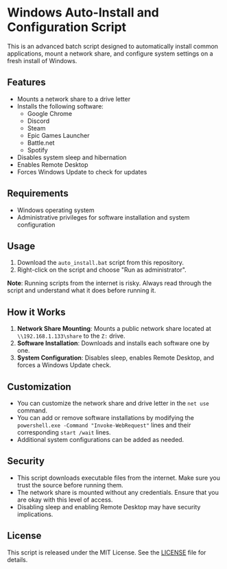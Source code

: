 
# Windows Auto-Install and Configuration Script

This is an advanced batch script designed to automatically install common applications, mount a network share, and configure system settings on a fresh install of Windows.

## Features

- Mounts a network share to a drive letter
- Installs the following software:
  - Google Chrome
  - Discord
  - Steam
  - Epic Games Launcher
  - Battle.net
  - Spotify
- Disables system sleep and hibernation
- Enables Remote Desktop
- Forces Windows Update to check for updates

## Requirements

- Windows operating system
- Administrative privileges for software installation and system configuration

## Usage

1. Download the `auto_install.bat` script from this repository.
2. Right-click on the script and choose "Run as administrator".

**Note**: Running scripts from the internet is risky. Always read through the script and understand what it does before running it.

## How it Works

1. **Network Share Mounting**: Mounts a public network share located at `\\192.168.1.133\share` to the `Z:` drive.
2. **Software Installation**: Downloads and installs each software one by one.
3. **System Configuration**: Disables sleep, enables Remote Desktop, and forces a Windows Update check.

## Customization

- You can customize the network share and drive letter in the `net use` command.
- You can add or remove software installations by modifying the `powershell.exe -Command "Invoke-WebRequest"` lines and their corresponding `start /wait` lines.
- Additional system configurations can be added as needed.

## Security

- This script downloads executable files from the internet. Make sure you trust the source before running them.
- The network share is mounted without any credentials. Ensure that you are okay with this level of access.
- Disabling sleep and enabling Remote Desktop may have security implications.

## License

This script is released under the MIT License. See the [LICENSE](LICENSE) file for details.
